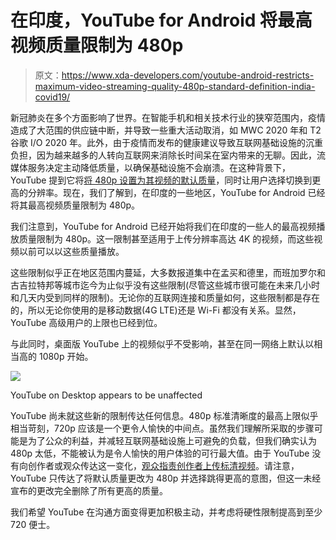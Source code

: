 # 在印度，YouTube for Android 将最高视频质量限制为 480p

> 原文：<https://www.xda-developers.com/youtube-android-restricts-maximum-video-streaming-quality-480p-standard-definition-india-covid19/>

新冠肺炎在多个方面影响了世界。在智能手机和相关技术行业的狭窄范围内，疫情造成了大范围的供应链中断，并导致一些重大活动取消，如 MWC 2020 年和 T2 谷歌 I/O 2020 年。此外，由于疫情而发布的健康建议导致互联网基础设施的沉重负担，因为越来越多的人转向互联网来消除长时间呆在室内带来的无聊。因此，流媒体服务决定主动降低质量，以确保基础设施不会崩溃。在这种背景下，YouTube 提到它将[将 480p 设置为其视频的默认质量](https://www.xda-developers.com/youtube-151233-prepares-video-quality-preferences-android/)，同时让用户选择切换到更高的分辨率。现在，我们了解到，在印度的一些地区，YouTube for Android 已经将其最高视频质量限制为 480p。

我们注意到，YouTube for Android 已经开始将我们在印度的一些人的最高视频播放质量限制为 480p。这一限制甚至适用于上传分辨率高达 4K 的视频，而这些视频以前可以以这些质量播放。

这些限制似乎正在地区范围内蔓延，大多数报道集中在孟买和德里，而班加罗尔和古吉拉特邦等城市迄今为止似乎没有这些限制(尽管这些城市很可能在未来几小时和几天内受到同样的限制)。无论你的互联网连接和质量如何，这些限制都是存在的，所以无论你使用的是移动数据(4G LTE)还是 Wi-Fi 都没有关系。显然，YouTube 高级用户的上限也已经到位。

与此同时，桌面版 YouTube 上的视频似乎不受影响，甚至在同一网络上默认以相当高的 1080p 开始。

 <picture>![](img/0131cd113411bd33db07888edd56b20c.png)</picture> 

YouTube on Desktop appears to be unaffected

YouTube 尚未就这些新的限制传达任何信息。480p 标准清晰度的最高上限似乎相当苛刻，720p 应该是一个更令人愉快的中间点。虽然我们理解所采取的步骤可能是为了公众的利益，并减轻互联网基础设施上可避免的负载，但我们确实认为 480p 太低，不能被认为是令人愉快的用户体验的可行最大值。由于 YouTube 没有向创作者或观众传达这一变化，[观众指责创作者上传标清视频](https://twitter.com/sandeep9sarma/status/1244238327286362113)。请注意，YouTube 只传达了将默认质量更改为 480p 并选择跳得更高的意图，但这一未经宣布的更改完全删除了所有更高的质量。

我们希望 YouTube 在沟通方面变得更加积极主动，并考虑将硬性限制提高到至少 720 便士。